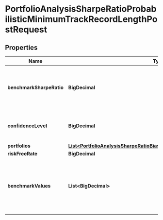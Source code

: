 

# PortfolioAnalysisSharpeRatioProbabilisticMinimumTrackRecordLengthPostRequest


## Properties

| Name | Type | Description | Notes |
|------------ | ------------- | ------------- | -------------|
|**benchmarkSharpeRatio** | **BigDecimal** | The Sharpe ratio of the benchmark, in the same sampling frequency as the sampling frequency of the portfolio values |  |
|**confidenceLevel** | **BigDecimal** | The confidence level of the minimum track record length, in percentage |  [optional] |
|**portfolios** | [**List&lt;PortfolioAnalysisSharpeRatioBiasAdjustedPostRequestPortfoliosInner&gt;**](PortfolioAnalysisSharpeRatioBiasAdjustedPostRequestPortfoliosInner.md) |  |  |
|**riskFreeRate** | **BigDecimal** | The risk free rate |  |
|**benchmarkValues** | **List&lt;BigDecimal&gt;** | benchmarkValues[t] is the value of the benchmark at the time t; the benchmarkValues array must have the same length as all the portfolioValues arrays |  [optional] |



